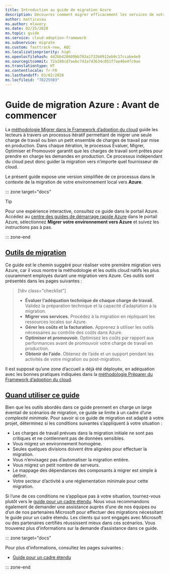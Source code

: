 ```yaml
---
title: Introduction au guide de migration Azure
description: Découvrez comment migrer efficacement les services de votre organisation vers Azure en suivant des instructions pas à pas.
author: matticusau
ms.author: mlavery
ms.date: 02/25/2020
ms.topic: guide
ms.service: cloud-adoption-framework
ms.subservice: migrate
ms.custom: fasttrack-new, AQC
ms.localizationpriority: high
ms.openlocfilehash: 4d2bb420609bb703a1f32b0912eb9c17ccabe4e9
ms.sourcegitcommit: 72a280cd7aebc743a7d3634c051f7ae46e4fc9ae
ms.translationtype: HT
ms.contentlocale: fr-FR
ms.lasthandoff: 03/02/2020
ms.locfileid: "78225503"
---
```

# <a name="azure-migration-guide-before-you-start"></a>Guide de migration Azure : Avant de commencer

La [méthodologie Migrer dans le Framework d’adoption du cloud](../index.md) guide les lecteurs à travers un processus itératif permettant de migrer une seule charge de travail ou bien un petit ensemble de charges de travail par mise en production. Dans chaque itération, le processus Évaluer, Migrer, Optimiser et Promouvoir garantit que les charges de travail sont prêtes pour prendre en charge les demandes en production. Ce processus indépendant du cloud peut donc guider la migration vers n’importe quel fournisseur de cloud.

Le présent guide expose une version simplifiée de ce processus dans le contexte de la migration de votre environnement local vers **Azure**.

::: zone target="docs"

> [!TIP]
> Pour une expérience interactive, consultez ce guide dans le portail Azure. Accédez au [centre des guides de démarrage rapide Azure](https://portal.azure.com/?feature.quickstart=true#blade/Microsoft_Azure_Resources/QuickstartCenterBlade) dans le portail Azure, sélectionnez **Migrer votre environnement vers Azure** et suivez les instructions pas à pas.

::: zone-end

## <a name="migration-tools"></a>[Outils de migration](#tab/MigrationTools)

Ce guide est le chemin suggéré pour réaliser votre première migration vers Azure, car il vous montre la méthodologie et les outils cloud natifs les plus couramment employés durant une migration vers Azure. Ces outils sont présentés dans les pages suivantes :

> [!div class="checklist"]
>
> - **Évaluer l’adéquation technique de chaque charge de travail.** Validez la préparation technique et la capacité d’adaptation à la migration.
> - **Migrer vos services.** Procédez à la migration en répliquant les ressources locales sur Azure.
> - **Gérer les coûts et la facturation.** Apprenez à utiliser les outils nécessaires au contrôle des coûts dans Azure.
> - **Optimiser et promouvoir.** Optimisez les coûts par rapport aux performances avant de promouvoir votre charge de travail en production.
> - **Obtenir de l’aide.** Obtenez de l’aide et un support pendant les activités de votre migration ou post-migration.

Il est supposé qu’une zone d’accueil a déjà été déployée, en adéquation avec les bonnes pratiques indiquées dans la [méthodologie Préparer du Framework d’adoption du cloud](../../ready/index.md).

## <a name="when-to-use-this-guide"></a>[Quand utiliser ce guide](#tab/WhenToUseThisGuide)

Bien que les outils abordés dans ce guide prennent en charge un large éventail de scénarios de migration, ce guide se limite à un cadre d’une _complexité minimale_. Pour savoir si ce guide de migration est adapté à votre projet, déterminez si les conditions suivantes s’appliquent à votre situation :

- Les charges de travail prévues dans la migration initiale ne sont pas critiques et ne contiennent pas de données sensibles.
- Vous migrez un environnement homogène.
- Seules quelques divisions doivent être alignées pour effectuer la migration.
- Vous n’envisagez pas d’automatiser la migration entière.
- Vous migrez un petit nombre de serveurs.
- Le mappage des dépendances des composants à migrer est simple à définir.
- Votre secteur d’activité a une réglementation minimale pour cette migration.

Si l’une de ces conditions ne s’applique pas à votre situation, tournez-vous plutôt vers le [guide pour un cadre étendu](../expanded-scope/index.md). Nous vous recommandons également de demander une assistance auprès d’une de nos équipes ou d’un de nos partenaires Microsoft pour effectuer des migrations nécessitant le guide pour un cadre étendu. Les clients qui sont engagés avec Microsoft ou des partenaires certifiés réussissent mieux dans ces scénarios. Vous trouverez plus d’informations sur la demande d’assistance dans ce guide.

<!-- markdownlint-enable MD033 -->

::: zone target="docs"

Pour plus d'informations, consultez les pages suivantes :

- [Guide pour un cadre étendu](../expanded-scope/index.md)

::: zone-end
